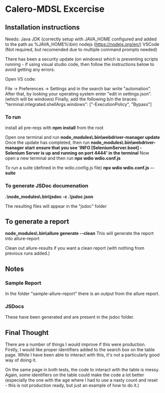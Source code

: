 # Calero-MDSL Excercise

## Installation instructions
Needs:
Java JDK (correctly setup with JAVA_HOME configured and added to the path as %JAVA_HOME%\bin)
nodejs (https://nodejs.org/en/)
VSCode (Not required, but recomended due to multiple command prompts needed)

There has been a security update (on windows) which is preventing scripts running - if using visual studio code, then follow the instructions below to avoid getting any errors:

Open VS code:

File -> Preferences -> Settings and in the search bar write "automation".
After that, by looking your operating system enter "edit in settings.json".  (which will be windows)
Finally, add the following b/n the braces:
"terminal.integrated.shellArgs.windows": ["-ExecutionPolicy", "Bypass"]

### To run
install all pre-reqs with **npm install** from the root

Open one terminal and run **node_modules\\.bin\\webdriver-manager update**
Once the update has completed, then run **node_modules\\.bin\\webdriver-manager start** 
**ensure that you see 'INFO [SeleniumServer.boot] - Selenium Server is up and running on port 4444' in the terminal**
Now open a new terminal and then run **npx wdio wdio.conf.js**

To run a suite (defined in the wdio.config.js file)
**npx wdio wdio.conf.js --suite <suiteName>**

### To generate JSDoc documenation

**.\node_modules\\.bin\jsdoc -c .\jsdoc.json**

The resulting files will appear in the "jsdoc" folder

## To generate a report
**node_modules\\.bin\\allure generate --clean**
This will generate the report into allure-report

Clean out allure-results if you want a clean report (with nothing from previous runs added.)

## Notes

### Sample Report
In the folder "sample-allure-report" there is an output from the allure report.

### JSDocs
These have been generated and are present in the jsdoc folder.

## Final Thought
There are a number of things I would improve if this were production.  Firstly, I would like proper identifiers added to the search box on the table page.  While I have been able to interact with this, it's not a particularly good way of doing it.

On the same page in both tests, the code to interact with the table is messy.  Again, some identifiers on the table could make the code a lot better (especially the one with the age where I had to use a nasty count and reset - this is not production ready, but just an example of how to do it.)